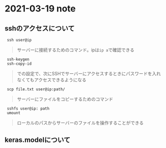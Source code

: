 # 2021-03-19 note

## sshのアクセスについて
     ssh user@ip
> サーバーに接続するためのコマンド。ipは``ip a``で確認できる

     ssh-keygen
     ssh-copy-id  
> での設定で、次にSSHでサーバーにアクセスするときにパスワードを入れなくてもアクセスできるようになる

     scp file.txt user@ip:path/

> サーバーにファイルをコピーするためのコマンド

     sshfs user@ip: path
     umount
> ローカルのパスからサーバーのファイルを操作することができる
> 


## keras.modelについて

